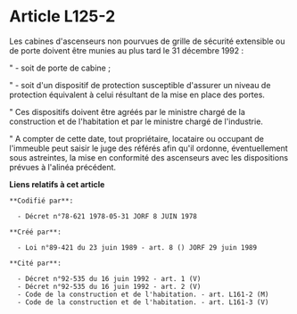 # Article L125-2

Les cabines d'ascenseurs non pourvues de grille de sécurité extensible ou de porte doivent être munies au plus tard le 31
décembre 1992 :

" - soit de porte de cabine ;

" - soit d'un dispositif de protection susceptible d'assurer un niveau de protection équivalent à celui résultant de la mise
en place des portes.

" Ces dispositifs doivent être agréés par le ministre chargé de la construction et de l'habitation et par le ministre chargé
de l'industrie.

" A compter de cette date, tout propriétaire, locataire ou occupant de l'immeuble peut saisir le juge des référés afin qu'il
ordonne, éventuellement sous astreintes, la mise en conformité des ascenseurs avec les dispositions prévues à l'alinéa
précédent.

**Liens relatifs à cet article**

	**Codifié par**:

	  - Décret n°78-621 1978-05-31 JORF 8 JUIN 1978

	**Créé par**:

	  - Loi n°89-421 du 23 juin 1989 - art. 8 () JORF 29 juin 1989

	**Cité par**:

	  - Décret n°92-535 du 16 juin 1992 - art. 1 (V)
	  - Décret n°92-535 du 16 juin 1992 - art. 2 (V)
	  - Code de la construction et de l'habitation. - art. L161-2 (M)
	  - Code de la construction et de l'habitation. - art. L161-3 (V)
